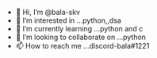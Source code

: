 - 👋 Hi, I’m @bala-skv
- 👀 I’m interested in ...python,,dsa
- 🌱 I’m currently learning ...python and c
- 💞️ I’m looking to collaborate on ...python
- 📫 How to reach me ...discord-bala#1221

<!---
bala-skv/bala-skv is a ✨ special ✨ repository because its `README.md` (this file) appears on your GitHub profile.
You can click the Preview link to take a look at your changes.
--->


